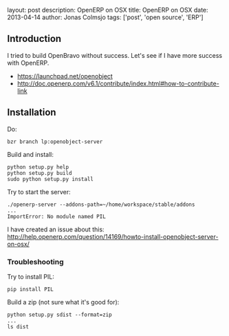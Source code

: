 layout: post
description: OpenERP on OSX
title: OpenERP on OSX
date: 2013-04-14
author: Jonas Colmsjo
tags: ['post', 'open source', 'ERP']



## Introduction

I tried to build OpenBravo without success. Let's see if I have more success with OpenERP.


 * https://launchpad.net/openobject
 * http://doc.openerp.com/v6.1/contribute/index.html#how-to-contribute-link


 ## Installation

Do:

	bzr branch lp:openobject-server


Build and install:

	python setup.py help
	python setup.py build
	sudo python setup.py install


Try to start the server:

	./openerp-server --addons-path=~/home/workspace/stable/addons
	...
	ImportError: No module named PIL


I have created an issue about this: http://help.openerp.com/question/14169/howto-install-openobject-server-on-osx/


### Troubleshooting

Try to install PIL:

	pip install PIL


Build a zip (not sure what it's good for):

	python setup.py sdist --format=zip
	...
	ls dist


